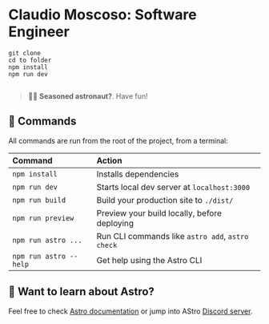 # Claudio Moscoso: Software Engineer

```
git clone
cd to folder
npm install
npm run dev


```

> 🧑‍🚀 **Seasoned astronaut?**. Have fun!

## 🧞 Commands

All commands are run from the root of the project, from a terminal:

| Command                | Action                                           |
| :--------------------- | :----------------------------------------------- |
| `npm install`          | Installs dependencies                            |
| `npm run dev`          | Starts local dev server at `localhost:3000`      |
| `npm run build`        | Build your production site to `./dist/`          |
| `npm run preview`      | Preview your build locally, before deploying     |
| `npm run astro ...`    | Run CLI commands like `astro add`, `astro check` |
| `npm run astro --help` | Get help using the Astro CLI                     |

## 👀 Want to learn about Astro?

Feel free to check [Astro documentation](https://docs.astro.build) or jump into AStro [Discord server](https://astro.build/chat).

